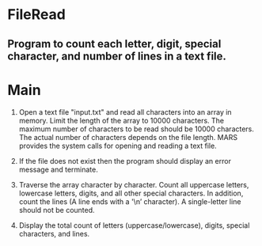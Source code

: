 # FileRead

## Program to count each letter, digit, special character, and number of lines in a text file.

# Main
1. Open a text file "input.txt" and read all characters into an array in memory. Limit the
length of the array to 10000 characters. The maximum number of characters to be read should
be 10000 characters. The actual number of characters depends on the file length. MARS
provides the system calls for opening and reading a text file.

2. If the file does not exist then the
program should display an error message and terminate.

3. Traverse the array character by character. Count all uppercase letters, lowercase letters,
digits, and all other special characters. In addition, count the lines (A line ends with a '\n’
character). A single-letter line should not be counted.

4. Display the total count of letters (uppercase/lowercase), digits, special characters, and
lines.

